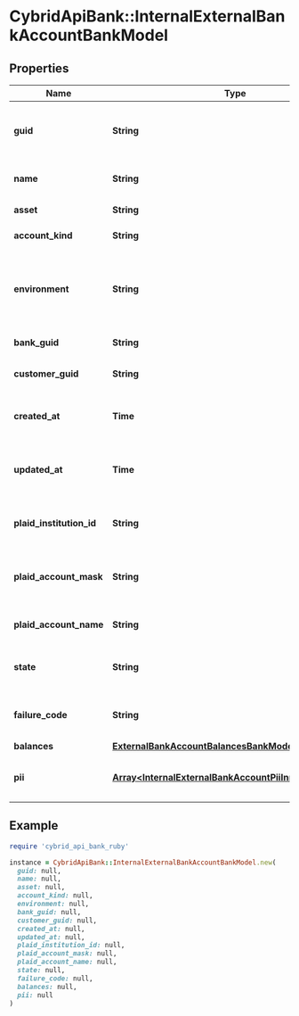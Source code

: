# CybridApiBank::InternalExternalBankAccountBankModel

## Properties

| Name | Type | Description | Notes |
| ---- | ---- | ----------- | ----- |
| **guid** | **String** | Auto-generated unique identifier for the account. | [optional] |
| **name** | **String** | The name of the account. | [optional] |
| **asset** | **String** | The asset code. | [optional] |
| **account_kind** | **String** | The type of account. | [optional] |
| **environment** | **String** | The environment that the external bank account is operating in. | [optional] |
| **bank_guid** | **String** | The bank identifier. | [optional] |
| **customer_guid** | **String** | The customer identifier. | [optional] |
| **created_at** | **Time** | ISO8601 datetime the record was created at. | [optional] |
| **updated_at** | **Time** | ISO8601 datetime the record was last updated at. | [optional] |
| **plaid_institution_id** | **String** | The Plaid institution ID for the account. | [optional] |
| **plaid_account_mask** | **String** | The account number mask for the account. | [optional] |
| **plaid_account_name** | **String** | The name for the account. | [optional] |
| **state** | **String** | The state of the external bank account. | [optional] |
| **failure_code** | **String** | The failure code for failed transfers. | [optional] |
| **balances** | [**ExternalBankAccountBalancesBankModel**](ExternalBankAccountBalancesBankModel.md) |  | [optional] |
| **pii** | [**Array&lt;InternalExternalBankAccountPiiInnerBankModel&gt;**](InternalExternalBankAccountPiiInnerBankModel.md) | The account holder information. | [optional] |

## Example

```ruby
require 'cybrid_api_bank_ruby'

instance = CybridApiBank::InternalExternalBankAccountBankModel.new(
  guid: null,
  name: null,
  asset: null,
  account_kind: null,
  environment: null,
  bank_guid: null,
  customer_guid: null,
  created_at: null,
  updated_at: null,
  plaid_institution_id: null,
  plaid_account_mask: null,
  plaid_account_name: null,
  state: null,
  failure_code: null,
  balances: null,
  pii: null
)
```

